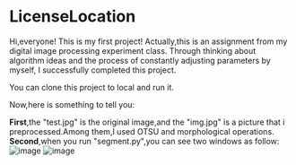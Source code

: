 # LicenseLocation

Hi,everyone!
This is my first project!
Actually,this is an assignment from my digital image processing experiment class.
Through thinking about algorithm ideas and the process of constantly adjusting parameters by myself, I successfully completed this project.


You can clone this project to local and run it.

Now,here is something to tell you:

**First**,the "test.jpg" is the original image,and the "img.jpg" is a picture that i preprocessed.Among them,I used OTSU and morphological operations.
**Second**,when you run "segment.py",you can see two windows as follow:
![image](https://user-images.githubusercontent.com/76271045/147907507-0ea9bad0-ca20-499a-acd5-294fcc067569.png)
![image](https://user-images.githubusercontent.com/76271045/147907606-543f6e1b-bd84-49d4-863b-42b4b9b14efa.png)
